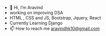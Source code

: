 - 👋 Hi, I’m Aravind
- working on improving DSA
- HTML , CSS and JS, Bootstrap, Jquery, React
- Currently Learning Django
- 📫 How to reach me aravindhk10@gmail.com
